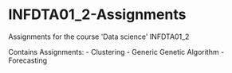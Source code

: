 # INFDTA01_2-Assignments
Assignments for the course 'Data science' INFDTA01_2

Contains Assignments:
	- Clustering
	- Generic Genetic Algorithm
	- Forecasting